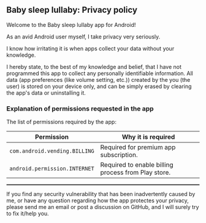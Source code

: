 ## Baby sleep lullaby: Privacy policy

Welcome to the Baby sleep lullaby app for Android!

As an avid Android user myself, I take privacy very seriously.

I know how irritating it is when apps collect your data without your knowledge.

I hereby state, to the best of my knowledge and belief, that I have not programmed this app to collect any personally identifiable information. All data (app preferences (like volume setting, etc.)) created by the you (the user) is stored on your device only, and can be simply erased by clearing the app's data or uninstalling it.

### Explanation of permissions requested in the app

The list of permissions required by the app:
<br/>

| Permission | Why it is required |
| :---: | --- |
| `com.android.vending.BILLING` | Required for premium app subscription. |
| `android.permission.INTERNET` | Required to enable billing process from Play store. |

 <hr style="border:1px solid gray">

If you find any security vulnerability that has been inadvertently caused by me, or have any question regarding how the app protectes your privacy, please send me an email or post a discussion on GitHub, and I will surely try to fix it/help you.
